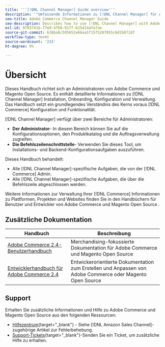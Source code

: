 ```yaml
---
title: '''[!DNL Channel Manager] Guide overview'''
description: '"Umfassende Informationen zu [!DNL Channel Manager] für Adobe Commerce- und Magento Open Source-Administratoren, einschließlich Installation und Onboarding."'
seo-title: Adobe Commerce Channel Manager Guide
seo-description: Describes how to use [!DNL Channel Manager] with Adobe Commerce or Magento Open Source.
exl-id: 0703741b-77e0-47b0-917f-b25d14afa7ae
source-git-commit: 638ba8c595652e66aa5f15f5207855c6d2b872d7
workflow-type: tm+mt
source-wordcount: '215'
ht-degree: 0%

---
```



# Übersicht

Dieses Handbuch richtet sich an Administratoren von Adobe Commerce und Magento Open Source. Es enthält detaillierte Informationen zu [!DNL Channel Manager] Installation, Onboarding, Konfiguration und Verwaltung. Das Handbuch setzt ein grundlegendes Verständnis des Kerns voraus [!DNL Commerce] Konfiguration und Funktionalität.

[!DNL Channel Manager] verfügt über zwei Bereiche für Administratoren:

* **Der Administrator**- In diesem Bereich können Sie auf die Konfigurationsoptionen, den Produktkatalog und die Auftragsverwaltung zugreifen.
* **Die Befehlszeilenschnittstelle**- Verwenden Sie dieses Tool, um Installations- und Backend-Konfigurationsaufgaben auszuführen.

Dieses Handbuch behandelt:

* Alle [!DNL Channel Manager]-spezifische Aufgaben, die von der [!DNL Commerce] Admin.
* Alle [!DNL Channel Manager]-spezifische Aufgaben, die über die Befehlszeile abgeschlossen werden.

Weitere Informationen zur Verwaltung Ihrer [!DNL Commerce] Informationen zu Plattformen, Projekten und Websites finden Sie in den Handbüchern für Benutzer und Entwickler von Adobe Commerce und Magento Open Source .

## Zusätzliche Dokumentation

| Handbuch | Beschreibung |
|----------------------------------------------------------------------|----------------------------------------------------------------------------------------------------|
| [Adobe Commerce 2.4-Benutzerhandbuch](https://docs.magento.com/user-guide) | Merchandising-fokussierte Dokumentation für Adobe Commerce und Magento Open Source |
| [Entwicklerhandbuch für Adobe Commerce 2.4](https://devdocs.magento.com) | Entwickerorientierte Dokumentation zum Erstellen und Anpassen von Adobe Commerce oder Magento Open Source |

## Support

Erhalten Sie zusätzliche Informationen und Hilfe zu Adobe Commerce und Magento Open Source aus den folgenden Ressourcen:

* [Hilfezentrum](https://support.magento.com/hc/en-us){target=&quot;_blank&quot;} - Siehe [!DNL Amazon Sales Channel]-zugehörige Artikel zur Fehlerbehebung.
* [Support-Tickets](https://support.magento.com/hc/en-us/articles/360000913794#submit-ticket){target=&quot;_blank&quot;}-Senden Sie ein Ticket, um zusätzliche Hilfe zu erhalten.
